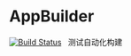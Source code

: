 # AppBuilder  
[![Build Status](https://travis-ci.org/privatez/AppBuilder.svg?branch=master)](https://travis-ci.org/privatez/AppBuilder)  
测试自动化构建
